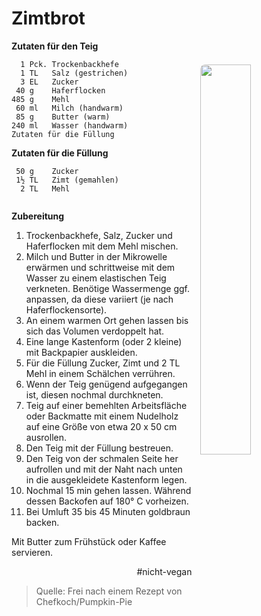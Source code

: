 Zimtbrot
========

<img align='right' style="margin:5ex 0 1ex 1em;border-radius:8px" width="40%" src="../images/Zimtbrot.jpg">

**Zutaten für den Teig**

```
  1 Pck. Trockenbackhefe
  1 TL   Salz (gestrichen)
  3 EL   Zucker
 40 g    Haferflocken
485 g    Mehl
 60 ml   Milch (handwarm)
 85 g    Butter (warm)
240 ml   Wasser (handwarm)
Zutaten für die Füllung
```
**Zutaten für die Füllung**

```
 50 g    Zucker
 1½ TL   Zimt (gemahlen)
  2 TL   Mehl
  
```

**Zubereitung**

1. Trockenbackhefe, Salz, Zucker und Haferflocken mit dem Mehl mischen.
2. Milch und Butter in der Mikrowelle erwärmen und schrittweise mit dem Wasser zu einem elastischen Teig verkneten. Benötige Wassermenge ggf. anpassen, da diese variiert (je nach Haferflockensorte). 
3. An einem warmen Ort gehen lassen bis sich das Volumen verdoppelt hat.
4. Eine lange Kastenform (oder 2 kleine) mit Backpapier auskleiden.
5. Für die Füllung Zucker, Zimt und 2 TL Mehl in einem Schälchen verrühren. 
6. Wenn der Teig genügend aufgegangen ist, diesen nochmal durchkneten.
7. Teig auf einer bemehlten Arbeitsfläche oder Backmatte mit einem Nudelholz auf eine Größe von etwa 20 x 50 cm ausrollen.
8. Den Teig mit der Füllung bestreuen.
9. Den Teig von der schmalen Seite her aufrollen und mit der Naht nach unten in die ausgekleidete Kastenform legen.
10. Nochmal 15 min gehen lassen. Während dessen Backofen auf 180° C vorheizen.
11. Bei Umluft 35 bis 45 Minuten goldbraun backen.

Mit Butter zum Frühstück oder Kaffee servieren.

<div align="right">#nicht-vegan</div>

> Quelle: Frei nach einem Rezept von Chefkoch/Pumpkin-Pie
